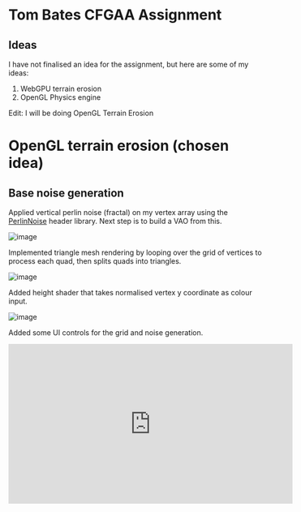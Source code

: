 # Tom Bates CFGAA Assignment

## Ideas

I have not finalised an idea for the assignment, but here are some of my ideas:


1. WebGPU terrain erosion
2. OpenGL Physics engine

Edit: I will be doing OpenGL Terrain Erosion

# OpenGL terrain erosion (chosen idea)

## Base noise generation

Applied vertical perlin noise (fractal) on my vertex array using the [PerlinNoise](https://github.com/Reputeless/PerlinNoise) header library. Next step is to build a VAO from this.

![image](https://github.com/user-attachments/assets/c4078c79-37fa-4614-a425-e48d06364d7a)


Implemented triangle mesh rendering by looping over the grid of vertices to process each quad, then splits quads into triangles.

![image](https://github.com/user-attachments/assets/2b8ff2f1-6c0c-489e-90a9-5c6d2fc40d3d)


Added height shader that takes normalised vertex y coordinate as colour input.

![image](https://github.com/user-attachments/assets/a18b0b55-aa3d-4e60-bcf3-327040691784)

Added some UI controls for the grid and noise generation.

<iframe width="560" height="315" src="https://www.youtube.com/embed/9tNtFw8fZuY?si=VlPM3QL2DGx5ZNWR" title="YouTube video player" frameborder="0" allow="accelerometer; autoplay; clipboard-write; encrypted-media; gyroscope; picture-in-picture; web-share" referrerpolicy="strict-origin-when-cross-origin" allowfullscreen></iframe>
